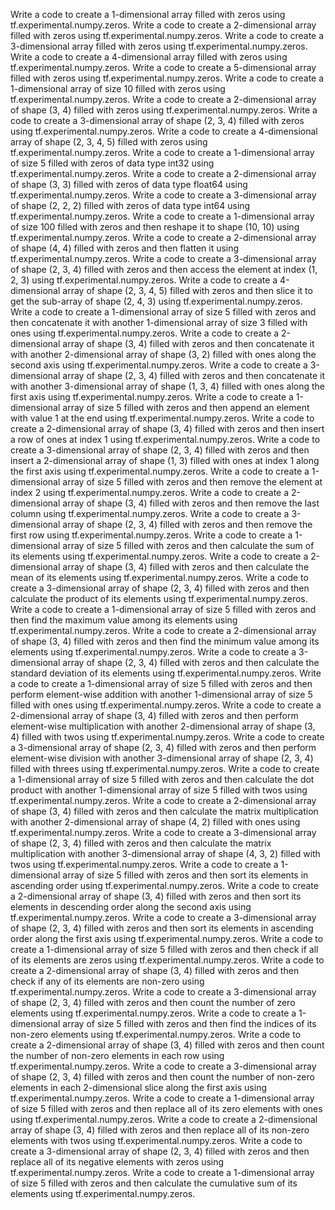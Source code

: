 Write a code to create a 1-dimensional array filled with zeros using tf.experimental.numpy.zeros.
Write a code to create a 2-dimensional array filled with zeros using tf.experimental.numpy.zeros.
Write a code to create a 3-dimensional array filled with zeros using tf.experimental.numpy.zeros.
Write a code to create a 4-dimensional array filled with zeros using tf.experimental.numpy.zeros.
Write a code to create a 5-dimensional array filled with zeros using tf.experimental.numpy.zeros.
Write a code to create a 1-dimensional array of size 10 filled with zeros using tf.experimental.numpy.zeros.
Write a code to create a 2-dimensional array of shape (3, 4) filled with zeros using tf.experimental.numpy.zeros.
Write a code to create a 3-dimensional array of shape (2, 3, 4) filled with zeros using tf.experimental.numpy.zeros.
Write a code to create a 4-dimensional array of shape (2, 3, 4, 5) filled with zeros using tf.experimental.numpy.zeros.
Write a code to create a 1-dimensional array of size 5 filled with zeros of data type int32 using tf.experimental.numpy.zeros.
Write a code to create a 2-dimensional array of shape (3, 3) filled with zeros of data type float64 using tf.experimental.numpy.zeros.
Write a code to create a 3-dimensional array of shape (2, 2, 2) filled with zeros of data type int64 using tf.experimental.numpy.zeros.
Write a code to create a 1-dimensional array of size 100 filled with zeros and then reshape it to shape (10, 10) using tf.experimental.numpy.zeros.
Write a code to create a 2-dimensional array of shape (4, 4) filled with zeros and then flatten it using tf.experimental.numpy.zeros.
Write a code to create a 3-dimensional array of shape (2, 3, 4) filled with zeros and then access the element at index (1, 2, 3) using tf.experimental.numpy.zeros.
Write a code to create a 4-dimensional array of shape (2, 3, 4, 5) filled with zeros and then slice it to get the sub-array of shape (2, 4, 3) using tf.experimental.numpy.zeros.
Write a code to create a 1-dimensional array of size 5 filled with zeros and then concatenate it with another 1-dimensional array of size 3 filled with ones using tf.experimental.numpy.zeros.
Write a code to create a 2-dimensional array of shape (3, 4) filled with zeros and then concatenate it with another 2-dimensional array of shape (3, 2) filled with ones along the second axis using tf.experimental.numpy.zeros.
Write a code to create a 3-dimensional array of shape (2, 3, 4) filled with zeros and then concatenate it with another 3-dimensional array of shape (1, 3, 4) filled with ones along the first axis using tf.experimental.numpy.zeros.
Write a code to create a 1-dimensional array of size 5 filled with zeros and then append an element with value 1 at the end using tf.experimental.numpy.zeros.
Write a code to create a 2-dimensional array of shape (3, 4) filled with zeros and then insert a row of ones at index 1 using tf.experimental.numpy.zeros.
Write a code to create a 3-dimensional array of shape (2, 3, 4) filled with zeros and then insert a 2-dimensional array of shape (1, 3) filled with ones at index 1 along the first axis using tf.experimental.numpy.zeros.
Write a code to create a 1-dimensional array of size 5 filled with zeros and then remove the element at index 2 using tf.experimental.numpy.zeros.
Write a code to create a 2-dimensional array of shape (3, 4) filled with zeros and then remove the last column using tf.experimental.numpy.zeros.
Write a code to create a 3-dimensional array of shape (2, 3, 4) filled with zeros and then remove the first row using tf.experimental.numpy.zeros.
Write a code to create a 1-dimensional array of size 5 filled with zeros and then calculate the sum of its elements using tf.experimental.numpy.zeros.
Write a code to create a 2-dimensional array of shape (3, 4) filled with zeros and then calculate the mean of its elements using tf.experimental.numpy.zeros.
Write a code to create a 3-dimensional array of shape (2, 3, 4) filled with zeros and then calculate the product of its elements using tf.experimental.numpy.zeros.
Write a code to create a 1-dimensional array of size 5 filled with zeros and then find the maximum value among its elements using tf.experimental.numpy.zeros.
Write a code to create a 2-dimensional array of shape (3, 4) filled with zeros and then find the minimum value among its elements using tf.experimental.numpy.zeros.
Write a code to create a 3-dimensional array of shape (2, 3, 4) filled with zeros and then calculate the standard deviation of its elements using tf.experimental.numpy.zeros.
Write a code to create a 1-dimensional array of size 5 filled with zeros and then perform element-wise addition with another 1-dimensional array of size 5 filled with ones using tf.experimental.numpy.zeros.
Write a code to create a 2-dimensional array of shape (3, 4) filled with zeros and then perform element-wise multiplication with another 2-dimensional array of shape (3, 4) filled with twos using tf.experimental.numpy.zeros.
Write a code to create a 3-dimensional array of shape (2, 3, 4) filled with zeros and then perform element-wise division with another 3-dimensional array of shape (2, 3, 4) filled with threes using tf.experimental.numpy.zeros.
Write a code to create a 1-dimensional array of size 5 filled with zeros and then calculate the dot product with another 1-dimensional array of size 5 filled with twos using tf.experimental.numpy.zeros.
Write a code to create a 2-dimensional array of shape (3, 4) filled with zeros and then calculate the matrix multiplication with another 2-dimensional array of shape (4, 2) filled with ones using tf.experimental.numpy.zeros.
Write a code to create a 3-dimensional array of shape (2, 3, 4) filled with zeros and then calculate the matrix multiplication with another 3-dimensional array of shape (4, 3, 2) filled with twos using tf.experimental.numpy.zeros.
Write a code to create a 1-dimensional array of size 5 filled with zeros and then sort its elements in ascending order using tf.experimental.numpy.zeros.
Write a code to create a 2-dimensional array of shape (3, 4) filled with zeros and then sort its elements in descending order along the second axis using tf.experimental.numpy.zeros.
Write a code to create a 3-dimensional array of shape (2, 3, 4) filled with zeros and then sort its elements in ascending order along the first axis using tf.experimental.numpy.zeros.
Write a code to create a 1-dimensional array of size 5 filled with zeros and then check if all of its elements are zeros using tf.experimental.numpy.zeros.
Write a code to create a 2-dimensional array of shape (3, 4) filled with zeros and then check if any of its elements are non-zero using tf.experimental.numpy.zeros.
Write a code to create a 3-dimensional array of shape (2, 3, 4) filled with zeros and then count the number of zero elements using tf.experimental.numpy.zeros.
Write a code to create a 1-dimensional array of size 5 filled with zeros and then find the indices of its non-zero elements using tf.experimental.numpy.zeros.
Write a code to create a 2-dimensional array of shape (3, 4) filled with zeros and then count the number of non-zero elements in each row using tf.experimental.numpy.zeros.
Write a code to create a 3-dimensional array of shape (2, 3, 4) filled with zeros and then count the number of non-zero elements in each 2-dimensional slice along the first axis using tf.experimental.numpy.zeros.
Write a code to create a 1-dimensional array of size 5 filled with zeros and then replace all of its zero elements with ones using tf.experimental.numpy.zeros.
Write a code to create a 2-dimensional array of shape (3, 4) filled with zeros and then replace all of its non-zero elements with twos using tf.experimental.numpy.zeros.
Write a code to create a 3-dimensional array of shape (2, 3, 4) filled with zeros and then replace all of its negative elements with zeros using tf.experimental.numpy.zeros.
Write a code to create a 1-dimensional array of size 5 filled with zeros and then calculate the cumulative sum of its elements using tf.experimental.numpy.zeros.